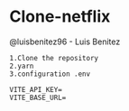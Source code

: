 # Clone-netflix

@luisbenitez96 - Luis Benitez

```
1.Clone the repository
2.yarn
3.configuration .env

VITE_API_KEY=
VITE_BASE_URL=
```
